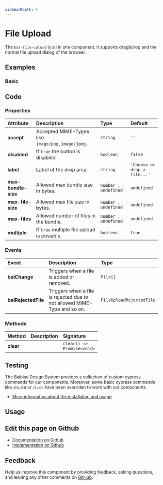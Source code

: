 ```yaml
---
sidebarDepth: 0
---
```


# File Upload


<!-- START: human documentation top -->

The `bal-file-upload` is all in one component. It supports drag&drop and the normal file upload dialog of the browser.

<!-- END: human documentation top -->

<ClientOnly><docs-component-tabs></docs-component-tabs></ClientOnly>


## Examples

### Basic

<ClientOnly><docs-demo-bal-file-upload-49></docs-demo-bal-file-upload-49></ClientOnly>



## Code



### Properties


| Attribute           | Description                                      | Type                            | Default                                 |
| :------------------ | :----------------------------------------------- | :------------------------------ | :-------------------------------------- |
| **accept**          | Accepted MIME-Types like `image/png,image/jpeg`. | <code>string</code>             | <code>''</code>                         |
| **disabled**        | If `true` the button is disabled                 | <code>boolean</code>            | <code>false</code>                      |
| **label**           | Label of the drop area.                          | <code>string</code>             | <code>'Choose or drop a file...'</code> |
| **max-bundle-size** | Allowed max bundle size in bytes.                | <code>number , undefined</code> | <code>undefined</code>                  |
| **max-file-size**   | Allowed max file size in bytes.                  | <code>number , undefined</code> | <code>undefined</code>                  |
| **max-files**       | Allowed number of files in the bundle.           | <code>number , undefined</code> | <code>undefined</code>                  |
| **multiple**        | If `true` multiple file upload is possible.      | <code>boolean</code>            | <code>true</code>                       |

### Events


| Event               | Description                                                              | Type                                |
| :------------------ | :----------------------------------------------------------------------- | :---------------------------------- |
| **balChange**       | Triggers when a file is added or removed.                                | <code>File[]</code>                 |
| **balRejectedFile** | Triggers when a file is rejected due to not allowed MIME-Type and so on. | <code>FileUploadRejectedFile</code> |

### Methods


| Method    | Description | Signature                                         |
| :-------- | :---------- | :------------------------------------------------ |
| **clear** |             | <code>clear() =&#62; Promise&#60;void&#62;</code> |

## Testing

The Baloise Design System provides a collection of custom cypress commands for our components. Moreover, some basic cypress commands like `should` or `click` have been overriden to work with our components.

- [More information about the installation and usage](/components/tooling/testing.html)

## Usage

<!-- START: human documentation usage -->

<!-- END: human documentation usage -->



## Edit this page on Github

* [Documentation on Github](https://github.com/baloise/design-system/blob/master/docs/src/components/components/bal-file-upload.md)
* [Implementation on Github](https://github.com/baloise/design-system/blob/master/packages/components/src/components/bal-file-upload)

## Feedback

Help us improve this component by providing feedback, asking questions, and leaving any other comments on [GitHub](https://github.com/baloise/design-system/issues/new).


<ClientOnly>
  <docs-component-script tag="balFileUpload"></docs-component-script>
</ClientOnly>
